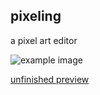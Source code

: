 ## pixeling
a pixel art editor

![example image](https://github.com/sean-codes/pixeling/blob/master/example.png?raw=true)

[unfinished preview](https://sean-codes.github.io/pixeling/)
